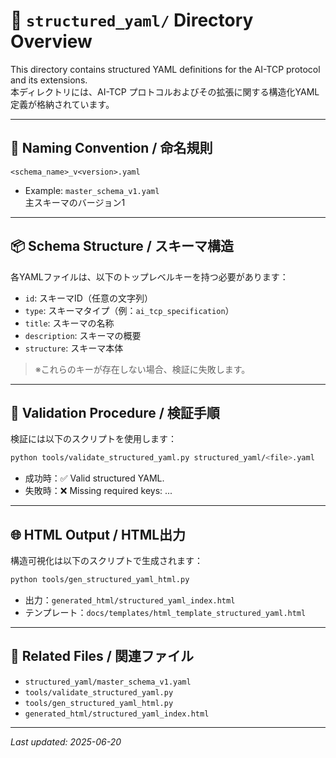 # 📁 `structured_yaml/` Directory Overview

This directory contains structured YAML definitions for the AI-TCP protocol and its extensions.\
本ディレクトリには、AI-TCP プロトコルおよびその拡張に関する構造化YAML定義が格納されています。

---

## 📐 Naming Convention / 命名規則

```
<schema_name>_v<version>.yaml
```

- Example: `master_schema_v1.yaml`\
  主スキーマのバージョン1

---

## 📦 Schema Structure / スキーマ構造

各YAMLファイルは、以下のトップレベルキーを持つ必要があります：

- `id`: スキーマID（任意の文字列）
- `type`: スキーマタイプ（例：`ai_tcp_specification`）
- `title`: スキーマの名称
- `description`: スキーマの概要
- `structure`: スキーマ本体

> ※これらのキーが存在しない場合、検証に失敗します。

---

## 🧪 Validation Procedure / 検証手順

検証には以下のスクリプトを使用します：

```bash
python tools/validate_structured_yaml.py structured_yaml/<file>.yaml
```

- 成功時：✅ Valid structured YAML.
- 失敗時：❌ Missing required keys: ...

---

## 🌐 HTML Output / HTML出力

構造可視化は以下のスクリプトで生成されます：

```bash
python tools/gen_structured_yaml_html.py
```

- 出力：`generated_html/structured_yaml_index.html`
- テンプレート：`docs/templates/html_template_structured_yaml.html`

---

## 🔗 Related Files / 関連ファイル

- `structured_yaml/master_schema_v1.yaml`
- `tools/validate_structured_yaml.py`
- `tools/gen_structured_yaml_html.py`
- `generated_html/structured_yaml_index.html`

---

*Last updated: 2025-06-20*

